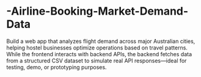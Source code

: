 # -Airline-Booking-Market-Demand-Data
Build a web app that analyzes flight demand across major Australian cities, helping hostel businesses optimize operations based on travel patterns. While the frontend interacts with backend APIs, the backend fetches data from a structured CSV dataset to simulate real API responses—ideal for testing, demo, or prototyping purposes.
